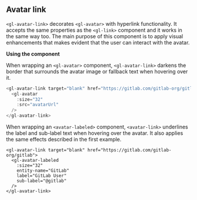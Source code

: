 ## Avatar link

`<gl-avatar-link>` decorates `<gl-avatar>` with hyperlink functionality. It accepts the same properties as the `<gl-link>` component and it works in the same way too. The main purpose of this component is to apply visual enhancements that makes evident that the user can interact with the avatar.

**Using the component**

When wrapping an `<gl-avatar>` component, `<gl-avatar-link>` darkens
the border that surrounds the avatar image or fallback text when hovering over it.

~~~js
<gl-avatar-link target="blank" href="https://gitlab.com/gitlab-org/gitlab">
  <gl-avatar
    :size="32"
    :src="avatarUrl"
  />
</gl-avatar-link>
~~~

When wrapping an `<avatar-labeled>` component, `<avatar-link>` underlines
the label and sub-label text when hovering over the avatar. It also applies the
same effects described in the first example.

~~~vue
<gl-avatar-link target="blank" href="https://gitlab.com/gitlab-org/gitlab">
  <gl-avatar-labeled
    :size="32"
    entity-name="GitLab"
    label="GitLab User"
    sub-label="@gitlab"
  />
</gl-avatar-link>

~~~
